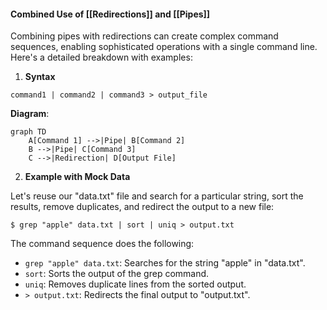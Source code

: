 #### Combined Use of [[Redirections]] and [[Pipes]]

Combining pipes with redirections can create complex command sequences, enabling sophisticated operations with a single command line. Here's a detailed breakdown with examples:

1. **Syntax**

```
command1 | command2 | command3 > output_file
```

 **Diagram**:

```mermaid
graph TD
    A[Command 1] -->|Pipe| B[Command 2]
    B -->|Pipe| C[Command 3]
    C -->|Redirection| D[Output File]
```

2. **Example with Mock Data**

Let's reuse our "data.txt" file and search for a particular string, sort the results, remove duplicates, and redirect the output to a new file:

```
$ grep "apple" data.txt | sort | uniq > output.txt
```

The command sequence does the following:

- `grep "apple" data.txt`: Searches for the string "apple" in "data.txt".
- `sort`: Sorts the output of the grep command.
- `uniq`: Removes duplicate lines from the sorted output.
- `> output.txt`: Redirects the final output to "output.txt".
